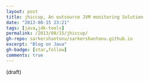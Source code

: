 ```yaml
---
layout: post
title: jhiccup, An outsource JVM monitoring Solution
date: "2013-08-15 23:21"
tags: [java,jdk-tools]
permalink: /2013/08/15/jhiccup/
gh-repo: sarkershantonu/sarkershantonu.github.io
excerpt: "Blog on Java"
gh-badge: [star,follow]
comments: true
---
```

(draft)